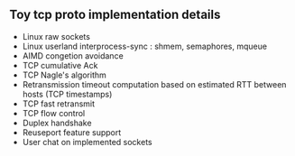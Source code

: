 ## Toy tcp proto implementation details

- Linux raw sockets
- Linux userland interprocess-sync : shmem, semaphores, mqueue
- AIMD congetion avoidance
- TCP cumulative Ack
- TCP Nagle's algorithm
- Retransmission timeout computation based on estimated RTT between hosts (TCP timestamps)
- TCP fast retransmit
- TCP flow control 
- Duplex handshake
- Reuseport feature support
- User chat on implemented sockets